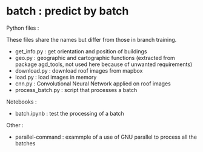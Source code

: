 # batch : predict by batch

Python files :

These files share the names but differ from those in branch training.

* get_info.py : get orientation and position of buildings
* geo.py : geographic and cartographic functions (extracted from package agd_tools, not used here because of unwanted requirements)
* download.py : download roof images from mapbox
* load.py : load images in memory
* cnn.py : Convolutional Neural Network applied on roof images
* process_batch.py : script that processes a batch

Notebooks :

* batch.ipynb : test the processing of a batch

Other :

* parallel-command : exammple of a use of GNU parallel to process all the batches



